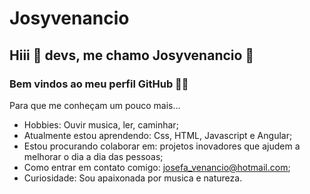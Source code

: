 # Josyvenancio


## Hiii 👋 devs, me chamo Josyvenancio 🤩

### Bem vindos ao meu perfil GitHub 🤜🤛


Para que me conheçam um pouco mais...

- Hobbies: Ouvir musica, ler, caminhar;
- Atualmente estou aprendendo: Css, HTML, Javascript e Angular;
- Estou procurando colaborar em: projetos inovadores que ajudem a melhorar o dia a dia das pessoas;
- Como entrar em contato comigo: josefa_venancio@hotmail.com;
- Curiosidade: Sou apaixonada por musica e natureza. 
